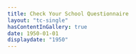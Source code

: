 ```yaml
---
title: Check Your School Questionnaire
layout: "tc-single"
hasContentInGallery: true
date: 1950-01-01
displaydate: "1950"
---
```

